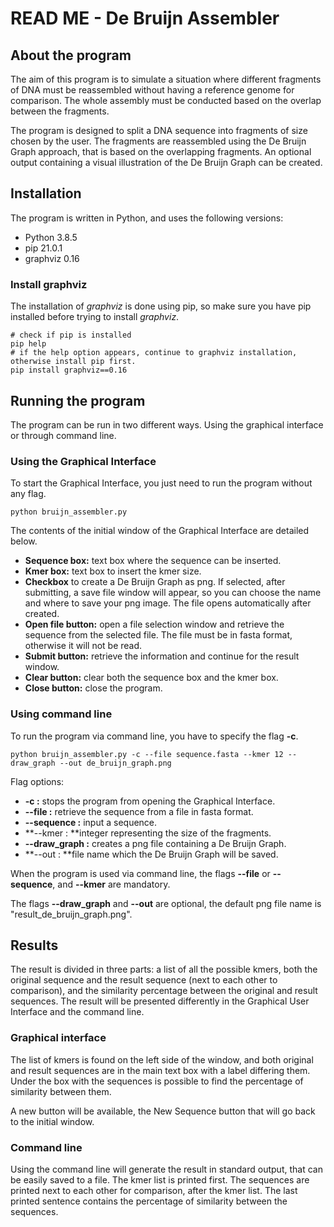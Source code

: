 # READ ME - De Bruijn Assembler



## About the program

The aim of this program is to simulate a situation where different fragments of DNA must be reassembled without having a reference genome for comparison. The whole assembly must be conducted based on the overlap between the fragments.

The program is designed to split a DNA sequence into fragments of size chosen by the user. The fragments are reassembled using the De Bruijn Graph approach, that is based on the overlapping fragments.  An optional output containing a visual illustration of the De Bruijn Graph can be created.



## Installation

The program is written in Python, and uses the following versions:

- Python 3.8.5
- pip 21.0.1
- graphviz 0.16

### Install graphviz

The installation of *graphviz* is done using pip, so make sure you have pip installed before trying to install *graphviz*.

```
# check if pip is installed
pip help
# if the help option appears, continue to graphviz installation, otherwise install pip first.
pip install graphviz==0.16
```



## Running the program

The program can be run in two different ways. Using the graphical interface or through command line.

### Using the Graphical Interface

To start the Graphical Interface, you just need to run the program without any flag.

```
python bruijn_assembler.py
```

The contents of the initial window of the Graphical Interface are detailed below.

- **Sequence box:** text box where the sequence can be inserted.
- **Kmer box:** text box to insert the kmer size.
- **Checkbox** to create a De Bruijn Graph as png. If selected, after submitting, a save file window will appear, so you can choose the name and where to save your png image. The file opens automatically after created.
- **Open file button:** open a file selection window and retrieve the sequence from the selected file. The file must be in fasta format, otherwise it will not be read.
- **Submit button:** retrieve the information and continue for the result window.
- **Clear button:** clear both the sequence box and the kmer box.
- **Close button:** close the program.

### Using command line

To run the program via command line, you have to specify the flag **-c**.

```
python bruijn_assembler.py -c --file sequence.fasta --kmer 12 --draw_graph --out de_bruijn_graph.png
```

Flag options:

- **-c :** stops the program from opening the Graphical Interface.
- **--file :** retrieve the sequence from a file in fasta format.
- **--sequence :** input a sequence.
- **--kmer : **integer representing the size of the fragments.
- **--draw_graph :** creates a png file containing a De Bruijn Graph.
- **--out : **file name which the De Bruijn Graph will be saved.

When the program is used via command line, the flags **--file** or **--sequence**, and **--kmer** are mandatory. 

The flags **--draw_graph** and **--out** are optional, the default png file name is "result_de_bruijn_graph.png".



## Results

The result is divided in three parts: a list of all the possible kmers, both the original sequence and the result sequence (next to each other to comparison), and the similarity percentage between the original and result sequences. The result will be presented differently in the Graphical User Interface and the command line.

### Graphical interface

The list of kmers is found on the left side of the window, and both original and result sequences are in the main text box with a label differing them. Under the box with the sequences is possible to find the percentage of similarity between them.

A new button will be available, the New Sequence button that will go back to the initial window.

### Command line

Using the command line will generate the result in standard output, that can be easily saved to a file. The kmer list is printed first. The sequences are printed next to each other for comparison, after the kmer list. The last printed sentence contains the percentage of similarity between the sequences.



